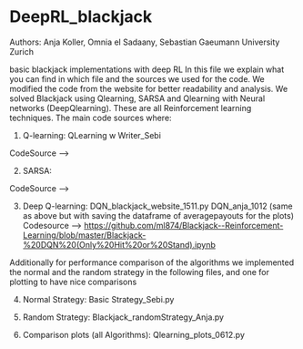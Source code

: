 # DeepRL_blackjack
Authors: Anja Koller, Omnia el Sadaany, Sebastian Gaeumann University Zurich

basic blackjack implementations with deep RL
In this file we explain what you can find in which file and the sources we used for the code. 
We modified the code from the website for better readability and analysis. 
We solved Blackjack using Qlearning, SARSA and Qlearning with Neural networks (DeepQlearning). 
These are all Reinforcement learning techniques. 
The main code sources where:

1) Q-learning: QLearning w Writer_Sebi


CodeSource
--> 

2) SARSA: 

CodeSource
--> 

3) Deep Q-learning: 
 	DQN_blackjack_website_1511.py
  DQN_anja_1012 (same as above but with saving the dataframe of averagepayouts for the plots)
Codesource
-->  https://github.com/ml874/Blackjack--Reinforcement-Learning/blob/master/Blackjack-%20DQN%20(Only%20Hit%20or%20Stand).ipynb


Additionally for performance comparison of the algorithms we implemented the normal and the random strategy in the following files, and one for plotting to have nice comparisons

4) Normal Strategy:  	Basic Strategy_Sebi.py

5) Random Strategy: Blackjack_randomStrategy_Anja.py

6) Comparison plots (all Algorithms): Qlearning_plots_0612.py


